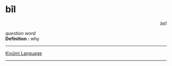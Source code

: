 
# bîl

<div align="right"><i>bɛ̃l</i></div>

*question word*  
**Definition :** why  

---

[Kivümi Language](../README.md)

---
